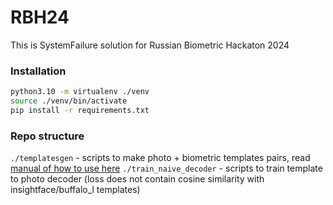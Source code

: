 RBH24
===

This is SystemFailure solution for Russian Biometric Hackaton 2024

### Installation

```bash
python3.10 -m virtualenv ./venv
source ./venv/bin/activate
pip install -r requirements.txt
```

### Repo structure

`./templatesgen` - scripts to make photo + biometric templates pairs, read [manual of how to use here](./templatesgen/README.md)
`./train_naive_decoder` - scripts to train template to photo decoder (loss does not contain cosine similarity with insightface/buffalo_l templates)